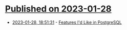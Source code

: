 # [Published on 2023-01-28](index.md)

* [2023-01-28, 18:51:31](https://news.ycombinator.com/item?id=34560332) - [Features I'd Like in PostgreSQL](https://gilslotd.com/blog/features_id_postgresql)
